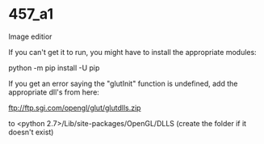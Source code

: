 # 457_a1
Image editior

If you can't get it to run, you might have to install the appropriate modules:

python -m pip install -U pip <module name>

If you get an error saying the "glutInit" function is undefined, add the appropriate dll's from here:

ftp://ftp.sgi.com/opengl/glut/glutdlls.zip

to <python 2.7>/Lib/site-packages/OpenGL/DLLS (create the folder if it doesn't exist)
